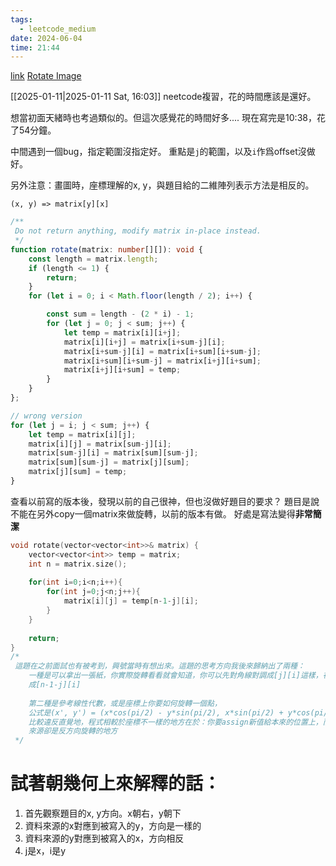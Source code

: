 ```yaml
---
tags:
  - leetcode_medium
date: 2024-06-04
time: 21:44
---
```

[link](https://leetcode.com/problems/rotate-image/description/)
[Rotate Image](https://neetcode.io/problems/rotate-matrix)

[[2025-01-11|2025-01-11 Sat, 16:03]]
neetcode複習，花的時間應該是還好。


想當初面天緒時也考過類似的。但這次感覺花的時間好多....
現在寫完是10:38，花了54分鐘。

中間遇到一個bug，指定範圍沒指定好。
重點是`j`的範圍，以及`i`作爲offset沒做好。

另外注意：畫圖時，座標理解的x, y，與題目給的二維陣列表示方法是相反的。
```
(x, y) => matrix[y][x]
```


```ts
/**
 Do not return anything, modify matrix in-place instead.
 */
function rotate(matrix: number[][]): void {
    const length = matrix.length;
    if (length <= 1) {
        return;
    }
    for (let i = 0; i < Math.floor(length / 2); i++) {

        const sum = length - (2 * i) - 1;
        for (let j = 0; j < sum; j++) {
            let temp = matrix[i][i+j];
            matrix[i][i+j] = matrix[i+sum-j][i];
            matrix[i+sum-j][i] = matrix[i+sum][i+sum-j];
            matrix[i+sum][i+sum-j] = matrix[i+j][i+sum];
            matrix[i+j][i+sum] = temp;
        }
    }
};

// wrong version
for (let j = i; j < sum; j++) {
	let temp = matrix[i][j];
	matrix[i][j] = matrix[sum-j][i];
	matrix[sum-j][i] = matrix[sum][sum-j];
	matrix[sum][sum-j] = matrix[j][sum];
	matrix[j][sum] = temp;
}

```


查看以前寫的版本後，發現以前的自己很神，但也沒做好題目的要求？
題目是說不能在另外copy一個matrix來做旋轉，以前的版本有做。
好處是寫法變得**非常簡潔**

```cpp
void rotate(vector<vector<int>>& matrix) {
    vector<vector<int>> temp = matrix;
    int n = matrix.size();
    
    for(int i=0;i<n;i++){
        for(int j=0;j<n;j++){
            matrix[i][j] = temp[n-1-j][i];
        }
    }
    
    return;
}
/*
 這題在之前面試也有被考到，興號當時有想出來。這題的思考方向我後來歸納出了兩種：
    一種是可以拿出一張紙，你實際旋轉看看就會知道，你可以先對角線對調成[j][i]這樣，在進行左右對調
    成[n-1-j][i]
 
    第二種是參考線性代數，或是座標上你要如何旋轉一個點，
    公式是(x', y') = (x*cos(pi/2) - y*sin(pi/2), x*sin(pi/2) + y*cos(pi/2)
    比較違反直覺地，程式相較於座標不一樣的地方在於：你要assign新值給本來的位置上，而新值的
    來源卻是反方向旋轉的地方
 */


```

# 試著朝幾何上來解釋的話：

1. 首先觀察題目的x, y方向。x朝右，y朝下
2. 資料來源的x對應到被寫入的y，方向是一樣的
3. 資料來源的y對應到被寫入的x，方向相反
4. j是x，i是y